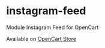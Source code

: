 # instagram-feed
Module Instagram Feed for OpenCart

Available on [OpenCart Store](https://www.opencart.com/index.php?route=marketplace/extension/info&member_token=kAdyZ1veGwHTNhoFCNA1zmcfpUH3IEFd&extension_id=31035 "Instagram Feed")
